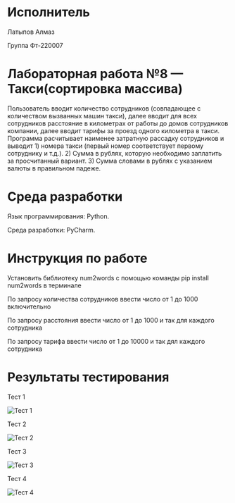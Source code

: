 # Исполнитель
Латыпов Алмаз

Группа Фт-220007
# Лабораторная работа №8 — Такси(сортировка массива)

Пользователь вводит количество сотрудников (совпадающее с количеством вызванных машин такси), далее вводит для всех сотрудников расстояние в километрах от работы до домов сотрудников компании, далее вводит тарифы за проезд одного километра в такси. Программа расчитывает наименее затратную рассадку сотрудников и выводит 1) номера такси (первый номер соответствует первому сотруднику и т.д.). 2) Сумма в рублях, которую необходимо заплатить за просчитанный вариант. 3) Сумма словами в рублях с указанием валюты в правильном падеже.

# Среда разработки 
Язык программирования: Python.

Среда разработки: PyCharm.
# Инструкция по работе
Установить библиотеку num2words с помощью команды pip install num2words в терминале

По запросу количества сотрудников ввести число от 1 до 1000 включительно

По запросу расстояния ввести число от 1 до 1000 и так для каждого сотрудника

По запросу тарифа ввести число от 1 до 10000 и так дял каждого сотрудника
# Результаты тестирования
Тест 1

![Тест 1](https://github.com/LatypovAlmaz/Lab_8/assets/146587126/b9c80f7e-e95a-42a6-9436-62438123c859)

Тест 2

![Тест 2](https://github.com/LatypovAlmaz/Lab_8/assets/146587126/27cffb3d-d32c-441c-8d7f-9586d79fe8fb)

Тест 3

![Тест 3](https://github.com/LatypovAlmaz/Lab_8/assets/146587126/138eb380-ec6d-4ec7-92d2-c1a24b5ba09d)

Тест 4

![Тест 4](https://github.com/LatypovAlmaz/Lab_8/assets/146587126/bde560c3-db60-4b6c-a31c-eb8ebd09f77d)
